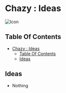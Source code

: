 # Chazy : Ideas

![Icon](../icon.png)

## Table Of Contents

- [Chazy : Ideas](#chazy--ideas)
  - [Table Of Contents](#table-of-contents)
  - [Ideas](#ideas)

## Ideas

- Nothing
